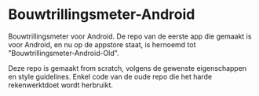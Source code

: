 # Bouwtrillingsmeter-Android
Bouwtrillingsmeter voor Android.
De repo van de eerste app die gemaakt is voor Android, en nu op de appstore staat, is hernoemd tot "Bouwtrillingsmeter-Android-Old".

Deze repo is gemaakt from scratch, volgens de gewenste eigenschappen en style guidelines.
Enkel code van de oude repo die het harde rekenwerktdoet wordt herbruikt.
